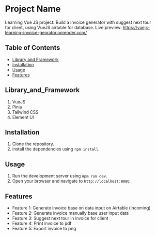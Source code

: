 # Project Name

Learning Vue JS project: Build a invoice generator with suggest next tour for client, using VueJS airtable for database. Live preview: https://vuejs-learning-invoice-genrator.onrender.com/
## Table of Contents

- [Library and Framework](#Library_and_Framework)
- [Installation](#installation)
- [Usage](#usage)
- [Features](#features)

## Library_and_Framework

1. VueJS
2. Pinia
3. Tailwind CSS
4. Element UI

## Installation

1. Clone the repository.
2. Install the dependencies using `npm install`.

## Usage

1. Run the development server using `npm run dev`.
2. Open your browser and navigate to `http://localhost:8080`.

## Features

- Feature 1: Generate invoice base on data input on Airtable (incoming)
- Feature 2: Generate invoice manually base user input data
- Feature 3: Suggest next tour in invoice for client 
- Feature 4: Print invoice to pdf
- Feature 5: Export invoice to png 
